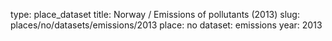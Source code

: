 type: place_dataset
title: Norway / Emissions of pollutants (2013)
slug: places/no/datasets/emissions/2013
place: no
dataset: emissions
year: 2013
